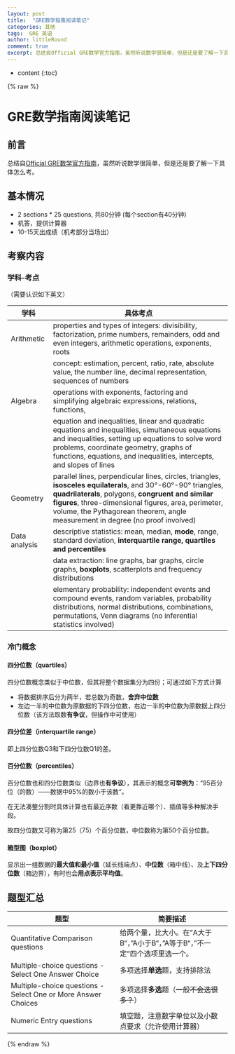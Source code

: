 ```yaml
---
layout: post
title:  "GRE数学指南阅读笔记"
categories: 其他
tags:  GRE 英语
author: littleRound
comment: true
excerpt: 总结自Official GRE数学官方指南，虽然听说数学很简单，但是还是要了解一下具体怎么考。
---
```


* content
{:toc}

{% raw %}

# GRE数学指南阅读笔记

## 前言

总结自[Official GRE数学官方指南](https://book.douban.com/subject/26640717/)，虽然听说数学很简单，但是还是要了解一下具体怎么考。

## 基本情况

- 2 sections * 25 questions, 共80分钟 (每个section有40分钟)
- 机答，提供计算器
- 10-15天出成绩（机考部分当场出）

## 考察内容

### 学科-考点

（需要认识如下英文）

| 学科          | 具体考点                                                     |
| ------------- | ------------------------------------------------------------ |
| Arithmetic    | properties and types of integers: divisibility, factorization, prime numbers, remainders, odd and even integers, arithmetic operations, exponents, roots |
|               | concept: estimation, percent, ratio, rate, absolute value, the number line, decimal representation, sequences of numbers |
| Algebra       | operations with exponents, factoring and simplifying algebraic expressions, relations, functions, |
|               | equation and inequalities, linear and quadratic equations and inequalities, simultaneous equations and inequalities, setting up equations to solve word problems, coordinate geometry, graphs of functions, equations, and inequalities, intercepts, and slopes of lines |
| Geometry      | parallel lines, perpendicular lines, circles, triangles, **isosceles equilaterals**, and 30°-60°-90° triangles, **quadrilaterals**, polygons, **congruent and similar figures**, three-dimensional figures, area, perimeter, volume, the Pythagorean theorem, angle measurement in degree (no proof involved) |
| Data analysis | descriptive statistics: mean, median, **mode**, range, standard deviation, **interquartile range, quartiles and percentiles** |
|               | data extraction: line graphs, bar graphs, circle graphs, **boxplots**, scatterplots and frequency distributions |
|               | elementary probability: independent events and compound events, random variables, probability distributions, normal distributions, combinations, permutations, Venn diagrams (no inferential statistics involved) |

### 冷门概念

#### 四分位数（quartiles）

四分位数概念类似于中位数，但其将整个数据集分为四份；可通过如下方式计算

- 将数据排序后分为两半，若总数为奇数，**舍弃中位数**
- 左边一半的中位数为原数据的下四分位数，右边一半的中位数为原数据上四分位数（该方法取数**有争议**，但操作中可使用）

#### 四分位差（interquartile range）

即上四分位数Q3和下四分位数Q1的差。

#### 百分位数（percentiles）

百分位数也和四分位数类似（边界也**有争议**），其表示的概念**可举例为**：“95百分位（的数）——数据中95%的数小于该数“。

在无法凑整分割时具体计算也有最近序数（看更靠近哪个）、插值等多种解决手段。

故四分位数又可称为第25（75）个百分位数，中位数称为第50个百分位数。

#### 箱型图（boxplot）

显示出一组数据的**最大值和最小值**（延长线端点）、**中位数**（箱中线）、及**上下四分位数**（箱边界），有时也会**用点表示平均值**。

## 题型汇总

| 题型                                                         | 简要描述                                                     |
| ------------------------------------------------------------ | ------------------------------------------------------------ |
| Quantitative Comparison questions                            | 给两个量，比大小。在”A大于B“，”A小于B“，”A等于B“，”不一定“四个选项里选一个。 |
| Multiple-choice questions - Select One Answer Choice         | 多项选择**单选**题，支持排除法                               |
| Multiple-choice questions - Select One or More Answer Choices | 多项选择**多选**题（~~一般不会选很多？~~）                   |
| Numeric Entry questions                                      | 填空题，注意数字单位以及小数点要求（允许使用计算器）         |

{% endraw %}
